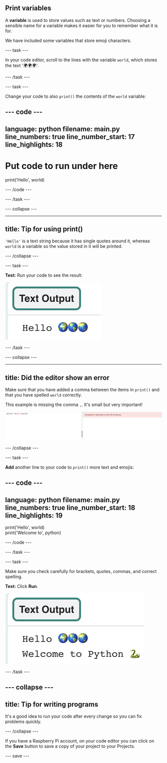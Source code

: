 ## Print variables

A **variable** is used to store values such as text or numbers. Choosing a sensible name for a variable makes it easier for you to remember what it is for.

We have included some variables that store emoji characters.

--- task ---

In your code editor, scroll to the lines with the  variable `world`, which stores the text '🌍🌍🌍'.

--- /task --- 

--- task ---
 
Change your code to also `print()` the contents of the `world` variable:

--- code ---
---
language: python
filename: main.py
line_numbers: true
line_number_start: 17
line_highlights: 18
---

# Put code to run under here    
print('Hello', world) 

--- /code ---

--- /task ---

--- collapse ---

---
title: Tip for using print()
---

`'Hello'` is a text string because it has single quotes around it, whereas `world` is a variable so the value stored in it will be printed. 

--- /collapse ---

--- task ---

**Test:** Run your code to see the result:

![The updated line of code in the code area with the word 'Hello' followed by three world emojis showing in the output area.](images/run_hello_world.png)

--- /task ---

--- collapse ---

---
title: Did the editor show an error
---
Make sure that you have added a comma between the items in `print()` and that you have spelled `world` correctly.

This example is missing the comma `,`. It's small but very important!

![The code editor with missing single quotes and error 'SyntaxError: bad input on line 18 in main.py' displayed.](images/comma_error.png) 


--- /collapse ---

--- task ---

**Add** another line to your code to `print()` more text and emojis:

--- code ---
---
language: python
filename: main.py
line_numbers: true
line_number_start: 18
line_highlights: 19
---

print('Hello', world)    
print('Welcome to', python) 

--- /code ---

--- /task ---

--- task ---

Make sure you check carefully for brackets, quotes, commas, and correct spelling.

**Test:** Click **Run**. 

![The additional line of code in the code editor with the word 'Hello' followed by three world emojis and the words 'Welcome to' followed by an emoji snake and keyboard showing in the output area.](images/run_multiple.png)

--- /task ---

--- collapse ---
---
title: Tip for writing programs
---
 It's a good idea to run your code after every change so you can fix problems quickly.

--- /collapse ---

If you have a Raspberry Pi account, on your code editor you can click on the **Save** button to save a copy of your project to your Projects.

--- save ---
